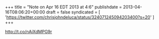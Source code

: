 +++
title = "Note on Apr 16 EDT 2013 at 4:6"
publishdate = 2013-04-16T08:06:20+00:00
draft = false
syndicated = [ 'https://twitter.com/chrisjohndeluca/status/324071245094203400?s=20' ]
+++

http://t.co/nAiXdMPG9r

